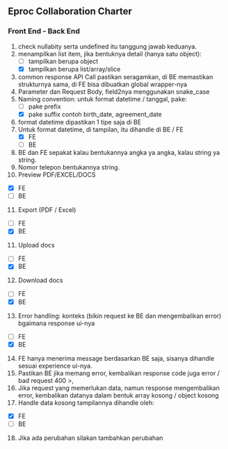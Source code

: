 ## Eproc Collaboration Charter

### Front End - Back End

1. check nullabity serta undefined itu tanggung jawab keduanya.
2. menampilkan list item, jika bentuknya detail (hanya satu object):
   - [ ] tampilkan berupa object
   - [x] tampilkan berupa list/array/slice
3. common response API Call pastikan seragamkan, di BE memastikan strukturnya sama, di FE bisa dibuatkan global wrapper-nya
4. Parameter dan Request Body, field2nya menggunakan snake_case
5. Naming convention: untuk format datetime / tanggal, pake:
   - [ ] pake prefix
   - [x] pake suffix contoh birth_date, agreement_date
6. format datetime dipastikan 1 tipe saja di BE
7. Untuk format datetime, di tampilan, itu dihandle di BE / FE
   - [x] FE
   - [ ] BE
8. BE dan FE sepakat kalau bentukannya angka ya angka, kalau string ya string. 
9. Nomor telepon bentukannya string.
10. Preview PDF/EXCEL/DOCS
   - [x] FE
   - [ ] BE
11. Export (PDF / Excel)
   - [ ] FE
   - [x] BE
11. Upload docs
   - [ ] FE
   - [x] BE
12. Download docs
   - [ ] FE
   - [x] BE
13. Error handling: konteks (bikin request ke BE dan mengembalikan error) bgaimana response ui-nya
   - [ ] FE
   - [x] BE
14. FE hanya menerima message berdasarkan BE saja, sisanya dihandle sesuai experience ui-nya. 
15. Pastikan BE jika memang error, kembalikan response code juga error / bad request 400 >, 
16. Jika request yang memerlukan data, namun response mengembalikan error, kembalikan datanya dalam bentuk array kosong / object kosong
17. Handle data kosong tampilannya dihandle oleh:
   - [x] FE
   - [ ] BE
18. Jika ada perubahan silakan tambahkan perubahan

